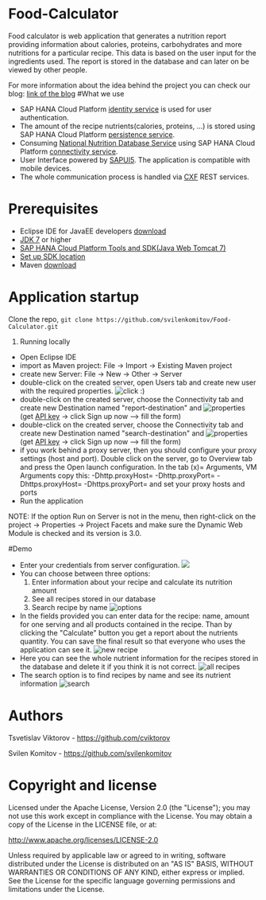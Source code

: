 # Food-Calculator
Food calculator is web application that generates a nutrition report providing information about calories, proteins, carbohydrates and more nutritions for a particular recipe. This data is based on the user input for the ingredients used. The report is stored in the database and can later on be viewed by other people.

For more information about the idea behind the project you can check our blog: [link of the blog](https://www.google.bg/)
#What we use
  * SAP HANA Cloud Platform [identity service](https://help.hana.ondemand.com/help/frameset.htm?e637f62abb571014857cb0232adc43a7.html#loioe637f62abb571014857cb0232adc43a7) is used for user authentication.
  * The amount of the recipe nutrients(calories, proteins, ...) is stored using SAP HANA Cloud Platform [persistence service](https://help.hana.ondemand.com/help/frameset.htm?e4aeacd2bb5710148ee99255136d96a5.html).
  * Consuming [National Nutrition Database Service](http://ndb.nal.usda.gov/ndb/doc/index) using SAP HANA Cloud Platform [connectivity service](https://help.hana.ondemand.com/help/frameset.htm?e592cf6cbb57101495d3c28507d20f1b.html).
  * User Interface powered by [SAPUI5](https://sapui5.netweaver.ondemand.com/#docs/guide/99ac68a5b1c3416ab5c84c99fefa250d.html). The application is compatible with mobile devices.
  * The whole communication process is handled via [CXF](https://cxf.apache.org/) REST services.

# Prerequisites
  * Eclipse IDE for JavaEE developers [download](https://eclipse.org/downloads/)
  * [JDK 7](http://www.oracle.com/technetwork/java/javase/downloads/jdk7-downloads-1880260.html) or higher
  * [SAP HANA Cloud Platform Tools and SDK(Java Web Tomcat 7)](https://tools.hana.ondemand.com/#cloud)
  * [Set up SDK location](https://help.hana.ondemand.com/help/frameset.htm?7613f514711e1014839a8273b0e91070.html)
  * Maven [download](https://maven.apache.org/)
  
# Application startup
Clone the repo, ``git clone https://github.com/svilenkomitov/Food-Calculator.git``

1. Running locally
  * Open Eclipse IDE
  * import as Maven project: File -> Import -> Existing Maven project
  * create new Server: File -> New -> Other -> Server
  * double-click on the created server, open Users tab and create new user with the required properties. ![click :)](https://cloud.githubusercontent.com/assets/7129907/10973037/6dfc4132-83e4-11e5-8a77-3c8509c6be07.jpg)
  * double-click on the created server, choose the Connectivity tab and create new Destination named "report-destination" and ![properties](https://cloud.githubusercontent.com/assets/7129907/10973032/6ddfa900-83e4-11e5-9017-b508a0e1a7b5.jpg) (get [API key](http://ndb.nal.usda.gov/ndb/doc/index#) -> click Sign up now –> fill the form)
  * double-click on the created server, choose the Connectivity tab and create new Destination named "search-destination" and ![properties](https://cloud.githubusercontent.com/assets/7129907/10996120/d518b2aa-848a-11e5-8a3d-d8deff31a0c2.png) (get [API key](http://ndb.nal.usda.gov/ndb/doc/index#) -> click Sign up now –> fill the form)
  * if you work behind a proxy server, then you should configure your proxy settings (host and port). Double click on the server, go to Overview tab and press the Open launch configuration. In the tab (x)= Arguments, VM Arguments copy this: -Dhttp.proxyHost= -Dhttp.proxyPort= -Dhttps.proxyHost= -Dhttps.proxyPort= and set your proxy hosts and ports
  * Run the application

NOTE: If the option Run on Server is not in the menu, then right-click on the project -> Properties ->  Project Facets and make sure the Dynamic Web Module is checked and its version is 3.0.
 
#Demo
 * Enter your credentials from server configuration. ![](https://cloud.githubusercontent.com/assets/7129907/10973033/6de23b52-83e4-11e5-9e56-13bc15ab8706.jpg)
 * You can choose between three options:
      1. Enter information about your recipe and calculate its nutrition amount
      2. See all recipes stored in our database
      3. Search recipe by name
 ![options](https://cloud.githubusercontent.com/assets/7129907/10973038/6dff3c20-83e4-11e5-9a1f-ce7821e7d3c0.jpg)
 * In the fields provided you can enter data for the recipe: name, amount for one serving and all products contained in the recipe. Than by clicking the "Calculate" button you get a report about the nutrients quantity. You can save the final result so that everyone who uses the application can see it. ![new recipe](https://cloud.githubusercontent.com/assets/7129907/10973031/6dde839a-83e4-11e5-8981-fed8cff388ef.jpg)
 * Here you can see the whole nutrient information for the recipes stored in the database and delete it if you think it is not correct. ![all recipes](https://cloud.githubusercontent.com/assets/7129907/10973036/6de4fbf8-83e4-11e5-88ae-4c39a7a9729c.jpg)
 * The search option is to find recipes by name and see its nutrient information ![search](https://cloud.githubusercontent.com/assets/7129907/10973034/6de3b680-83e4-11e5-863a-d1c52407af7a.jpg)
 
 
# Authors
Tsvetislav Viktorov - https://github.com/cviktorov

Svilen Komitov - https://github.com/svilenkomitov

# Copyright and license
Licensed under the Apache License, Version 2.0 (the "License"); you may not use this work except in compliance with the License. You may obtain a copy of the License in the LICENSE file, or at:

http://www.apache.org/licenses/LICENSE-2.0

Unless required by applicable law or agreed to in writing, software distributed under the License is distributed on an "AS IS" BASIS, WITHOUT WARRANTIES OR CONDITIONS OF ANY KIND, either express or implied. See the License for the specific language governing permissions and limitations under the License.
